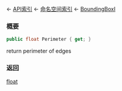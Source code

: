 ← [API索引](Api-Index) ← [命名空间索引](Namespace-Index) ← [BoundingBoxI](VRageMath.BoundingBoxI)

### 概要

```csharp
public float Perimeter { get; }
```

return perimeter of edges

### 返回

[float](https://docs.microsoft.com/en-us/dotnet/api/System.Single?view=netframework-4.6)



